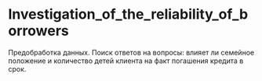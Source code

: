 # Investigation_of_the_reliability_of_borrowers
Предобработка данных. Поиск ответов на вопросы: влияет ли семейное положение и количество детей клиента на факт погашения кредита в срок.

